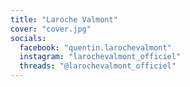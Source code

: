 ```yaml
---
title: "Laroche Valmont"
cover: "cover.jpg"
socials:
  facebook: "quentin.larochevalmont"
  instagram: "larochevalmont_officiel"
  threads: "@larochevalmont_officiel"
---
```

